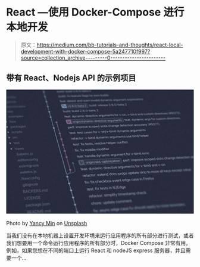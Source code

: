# React —使用 Docker-Compose 进行本地开发

> 原文：<https://medium.com/bb-tutorials-and-thoughts/react-local-development-with-docker-compose-5a247710f997?source=collection_archive---------0----------------------->

## 带有 React、Nodejs API 的示例项目

![](img/f754ee19d6e740c466b05f3b161ba3ef.png)

Photo by [Yancy Min](https://unsplash.com/@yancymin?utm_source=medium&utm_medium=referral) on [Unsplash](https://unsplash.com?utm_source=medium&utm_medium=referral)

当我们没有在本地机器上设置开发环境来运行应用程序的所有部分进行测试，或者我们想要用一个命令运行应用程序的所有部分时，Docker Compose 非常有用。例如，如果您想在不同的端口上运行 React 和 nodeJS express 服务器，并且需要一个…
